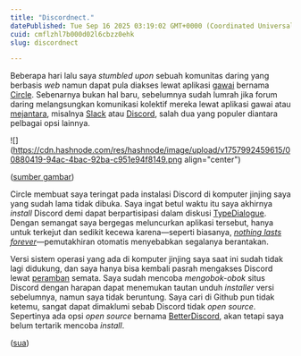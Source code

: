 ```yaml
---
title: "Discordnect."
datePublished: Tue Sep 16 2025 03:19:02 GMT+0000 (Coordinated Universal Time)
cuid: cmflzhl7b000d02l6cbzz0ehk
slug: discordnect

---
```


Beberapa hari lalu saya *stumbled upon* sebuah komunitas daring yang berbasis *web* namun dapat pula diakses lewat aplikasi [gawai](https://id.wikipedia.org/wiki/Gawai) bernama [Circle](https://circle.so/). Sebenarnya bukan hal baru, sebelumnya sudah lumrah jika forum daring melangsungkan komunikasi kolektif mereka lewat aplikasi gawai atau [mejantara](https://id.wikipedia.org/wiki/Komputer_mejantara), misalnya [Slack](https://en.wikipedia.org/wiki/Slack_\(software\)) atau [Discord](https://en.wikipedia.org/wiki/Discord), salah dua yang populer diantara pelbagai opsi lainnya.

![](https://cdn.hashnode.com/res/hashnode/image/upload/v1757992459615/00880419-94ac-4bac-92ba-c951e94f8149.png align="center")

([sumber gambar](https://discord.com/download))

Circle membuat saya teringat pada instalasi Discord di komputer jinjing saya yang sudah lama tidak dibuka. Saya ingat betul waktu itu saya akhirnya *install* Discord demi dapat berpartisipasi dalam diskusi [TypeDialogue](https://www.instagram.com/typedialogue). Dengan semangat saya bergegas meluncurkan aplikasi tersebut, hanya untuk terkejut dan sedikit kecewa karena—seperti biasanya, [*nothing lasts forever*](https://blog.sua.ist/nlf)—pemutakhiran otomatis menyebabkan segalanya berantakan.

Versi sistem operasi yang ada di komputer jinjing saya saat ini sudah tidak lagi didukung, dan saya hanya bisa kembali pasrah mengakses Discord lewat [peramban](https://id.wikipedia.org/wiki/Peramban_web) semata. Saya sudah mencoba *mengobok-obok* situs Discord dengan harapan dapat menemukan tautan unduh *installer* versi sebelumnya, namun saya tidak beruntung. Saya cari di Github pun tidak ketemu, sangat dapat dimaklumi sebab Discord tidak *open source*. Sepertinya ada opsi *open source* bernama [BetterDiscord](https://betterdiscord.app/), akan tetapi saya belum tertarik mencoba *install*.

([sua](https://sua.ist))